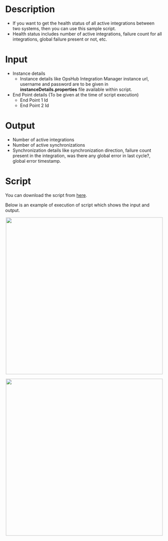 # Description

- If you want to get the health status of all active integrations between two systems, then you can use this sample script.
- Health status includes number of active integrations, failure count for all integrations, global failure present or not, etc.

# Input

- Instance details  
  - Instance details like OpsHub Integration Manager instance url, username and password are to be given in **instanceDetails.properties** file available within script.
- End Point details (To be given at the time of script execution)  
  - End Point 1 Id  
  - End Point 2 Id

# Output

- Number of active integrations
- Number of active synchronizations
- Synchronization details like synchronization direction, failure count present in the integration, was there any global error in last cycle?, global error timestamp.

# Script

You can download the script from [here](https://opshubtrial-my.sharepoint.com/:u:/g/personal/support_opshub_com/EcIhGxnr2M9Nt1mK2w-i7ZAB0O2XJ1-Sc8q8OnWYgZqPGg).

Below is an example of execution of script which shows the input and output.

<p align="center">
  <img src="../assets/Admin-API-Rest-2.png" width="500px"/>
</p>

<p align="center">
  <img src="../assets/Admin-API-Rest-4a.png" width="500px" />
</p>


